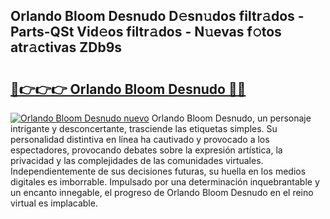 ## Orlando Bloom Desnudo D𝚎sn𝚞dos filtr𝚊dos - Parts-QSt Vid𝚎os filtr𝚊dos - N𝚞evas f𝚘tos atr𝚊ctivas ZDb9s

# <h2><a href="http://mbdwwmw.tromn.icu/?c=Orlando+Bloom+Desnudo">🔗👉👉👉 Orlando Bloom Desnudo 🔗🔗</a></h2>

[![Orlando Bloom Desnudo nuevo](https://i.imgur.com/pEAQMta.gif)](http://mbdwwmw.tromn.icu/?c=Orlando+Bloom+Desnudo)
Orlando Bloom Desnudo, un personaje intrigante y desconcertante, trasciende las etiquetas simples. Su personalidad distintiva en línea ha cautivado y provocado a los espectadores, provocando debates sobre la expresión artística, la privacidad y las complejidades de las comunidades virtuales. Independientemente de sus decisiones futuras, su huella en los medios digitales es imborrable. Impulsado por una determinación inquebrantable y un encanto innegable, el progreso de Orlando Bloom Desnudo en el reino virtual es implacable.
